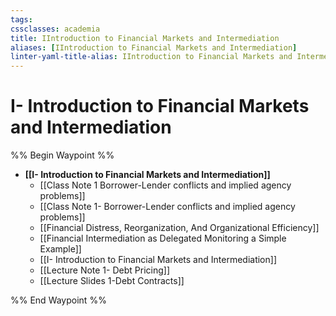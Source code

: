 ```yaml
---
tags: 
cssclasses: academia
title: IIntroduction to Financial Markets and Intermediation
aliases: [IIntroduction to Financial Markets and Intermediation]
linter-yaml-title-alias: IIntroduction to Financial Markets and Intermediation
---
```


# I- Introduction to Financial Markets and Intermediation

%% Begin Waypoint %%
- **[[I- Introduction to Financial Markets and Intermediation]]**
	- [[Class Note 1 Borrower-Lender conflicts and implied agency problems]]
	- [[Class Note 1- Borrower-Lender conflicts and implied agency problems]]
	- [[Financial Distress,  Reorganization,  And Organizational Efficiency]]
	- [[Financial Intermediation as Delegated Monitoring a Simple Example]]
	- [[I- Introduction to Financial Markets and Intermediation]]
	- [[Lecture Note 1- Debt Pricing]]
	- [[Lecture Slides 1-Debt Contracts]]

%% End Waypoint %%